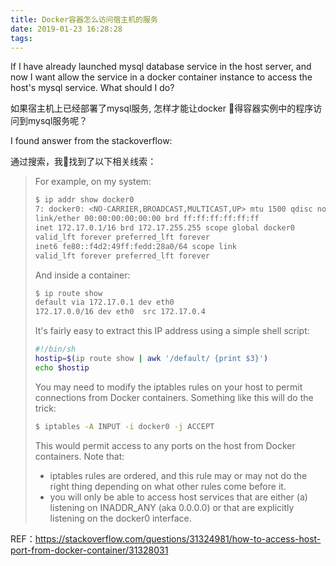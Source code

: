 ```yaml
---
title: Docker容器怎么访问宿主机的服务
date: 2019-01-23 16:28:28
tags:
---
```

If I have already launched mysql database service in the host server, and now I want allow the service in a docker container instance to access the host's mysql service. What should I do?

如果宿主机上已经部署了mysql服务, 怎样才能让docker 得容器实例中的程序访问到mysql服务呢？

I found answer from the stackoverflow:

通过搜索，我找到了以下相关线索：

> For example, on my system:
> ```bash
>$ ip addr show docker0
>7: docker0: <NO-CARRIER,BROADCAST,MULTICAST,UP> mtu 1500 qdisc noqueue state DOWN group default 
>link/ether 00:00:00:00:00:00 brd ff:ff:ff:ff:ff:ff
>inet 172.17.0.1/16 brd 172.17.255.255 scope global docker0
>valid_lft forever preferred_lft forever
>inet6 fe80::f4d2:49ff:fedd:28a0/64 scope link 
>valid_lft forever preferred_lft forever
> ```
> And inside a container:
> ```bash
>$ ip route show
>default via 172.17.0.1 dev eth0 
>172.17.0.0/16 dev eth0  src 172.17.0.4 
> ```
> It's fairly easy to extract this IP address using a simple shell script:
> ```bash
>#!/bin/sh
>hostip=$(ip route show | awk '/default/ {print $3}')
>echo $hostip
> ```
> You may need to modify the iptables rules on your host to permit connections from Docker containers. Something like this will do the trick:
> ```bash
>$ iptables -A INPUT -i docker0 -j ACCEPT
> ```
> This would permit access to any ports on the host from Docker containers. Note that:
> - iptables rules are ordered, and this rule may or may not do the right thing depending on what other rules come before it.
> - you will only be able to access host services that are either (a) listening on INADDR_ANY (aka 0.0.0.0) or that are explicitly listening on the docker0 interface.

REF：https://stackoverflow.com/questions/31324981/how-to-access-host-port-from-docker-container/31328031